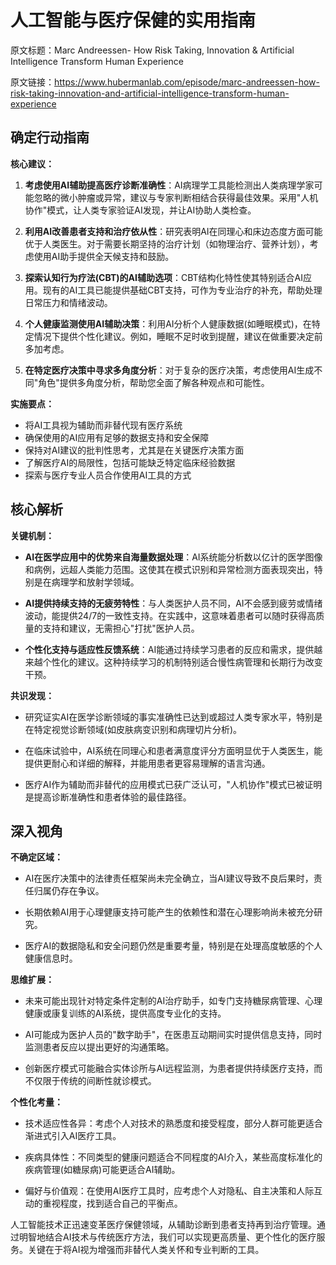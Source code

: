 # 人工智能与医疗保健的实用指南

原文标题：Marc Andreessen- How Risk Taking, Innovation & Artificial Intelligence Transform Human Experience

原文链接：https://www.hubermanlab.com/episode/marc-andreessen-how-risk-taking-innovation-and-artificial-intelligence-transform-human-experience

## 确定行动指南

**核心建议：**
1. **考虑使用AI辅助提高医疗诊断准确性**：AI病理学工具能检测出人类病理学家可能忽略的微小肿瘤或异常，建议与专家判断相结合获得最佳效果。采用"人机协作"模式，让人类专家验证AI发现，并让AI协助人类检查。

2. **利用AI改善患者支持和治疗依从性**：研究表明AI在同理心和床边态度方面可能优于人类医生。对于需要长期坚持的治疗计划（如物理治疗、营养计划），考虑使用AI助手提供全天候支持和鼓励。

3. **探索认知行为疗法(CBT)的AI辅助选项**：CBT结构化特性使其特别适合AI应用。现有的AI工具已能提供基础CBT支持，可作为专业治疗的补充，帮助处理日常压力和情绪波动。

4. **个人健康监测使用AI辅助决策**：利用AI分析个人健康数据(如睡眠模式)，在特定情况下提供个性化建议。例如，睡眠不足时收到提醒，建议在做重要决定前多加考虑。

5. **在特定医疗决策中寻求多角度分析**：对于复杂的医疗决策，考虑使用AI生成不同"角色"提供多角度分析，帮助您全面了解各种观点和可能性。

**实施要点：**
- 将AI工具视为辅助而非替代现有医疗系统
- 确保使用的AI应用有足够的数据支持和安全保障
- 保持对AI建议的批判性思考，尤其是在关键医疗决策方面
- 了解医疗AI的局限性，包括可能缺乏特定临床经验数据
- 探索与医疗专业人员合作使用AI工具的方式

## 核心解析

**关键机制：**
- **AI在医学应用中的优势来自海量数据处理**：AI系统能分析数以亿计的医学图像和病例，远超人类能力范围。这使其在模式识别和异常检测方面表现突出，特别是在病理学和放射学领域。

- **AI提供持续支持的无疲劳特性**：与人类医护人员不同，AI不会感到疲劳或情绪波动，能提供24/7的一致性支持。在实践中，这意味着患者可以随时获得高质量的支持和建议，无需担心"打扰"医护人员。

- **个性化支持与适应性反馈系统**：AI能通过持续学习患者的反应和需求，提供越来越个性化的建议。这种持续学习的机制特别适合慢性病管理和长期行为改变干预。

**共识发现：**
- 研究证实AI在医学诊断领域的事实准确性已达到或超过人类专家水平，特别是在特定视觉诊断领域(如皮肤病变识别和病理切片分析)。

- 在临床试验中，AI系统在同理心和患者满意度评分方面明显优于人类医生，能提供更耐心和详细的解释，并能用患者更容易理解的语言沟通。

- 医疗AI作为辅助而非替代的应用模式已获广泛认可，"人机协作"模式已被证明是提高诊断准确性和患者体验的最佳路径。

## 深入视角

**不确定区域：**
- AI在医疗决策中的法律责任框架尚未完全确立，当AI建议导致不良后果时，责任归属仍存在争议。

- 长期依赖AI用于心理健康支持可能产生的依赖性和潜在心理影响尚未被充分研究。

- 医疗AI的数据隐私和安全问题仍然是重要考量，特别是在处理高度敏感的个人健康信息时。

**思维扩展：**
- 未来可能出现针对特定条件定制的AI治疗助手，如专门支持糖尿病管理、心理健康或康复训练的AI系统，提供高度专业化的支持。

- AI可能成为医护人员的"数字助手"，在医患互动期间实时提供信息支持，同时监测患者反应以提出更好的沟通策略。

- 创新医疗模式可能融合实体诊所与AI远程监测，为患者提供持续医疗支持，而不仅限于传统的间断性就诊模式。

**个性化考量：**
- 技术适应性各异：考虑个人对技术的熟悉度和接受程度，部分人群可能更适合渐进式引入AI医疗工具。

- 疾病具体性：不同类型的健康问题适合不同程度的AI介入，某些高度标准化的疾病管理(如糖尿病)可能更适合AI辅助。

- 偏好与价值观：在使用AI医疗工具时，应考虑个人对隐私、自主决策和人际互动的重视程度，找到适合自己的平衡点。

人工智能技术正迅速变革医疗保健领域，从辅助诊断到患者支持再到治疗管理。通过明智地结合AI技术与传统医疗方法，我们可以实现更高质量、更个性化的医疗服务。关键在于将AI视为增强而非替代人类关怀和专业判断的工具。
